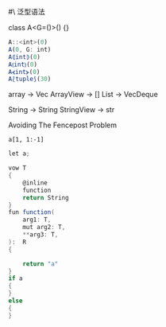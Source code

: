 #\\ 泛型语法


class A<G=()>() {}

```js
A::<int>(0)
A(0, G: int)
A⦇int⦈(0)
A⦅int⦆(0)
A⦓int⦔(0)
A⟅tuple⟆(30)
```



array -> Vec
ArrayView -> []
List -> VecDeque


String -> String
StringView -> str

Avoiding The Fencepost Problem

```
a[1, 1:-1]
```


```scala
let a;

vow T 
{
    @inline
    function
    return String
}
fun function(
    arg1: T,
    mut arg2: T,
    **arg3: T,
):  R
{

    return "a"
}
if a 
{
}
else
{
}
```
